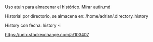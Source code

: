 Uso atuin para almacenar el histórico.
Mirar autin.md

Historial por directorio, se almacena en:
/home/adrian/.directory_history

History con fecha:
history -i

<https://unix.stackexchange.com/a/103407>
